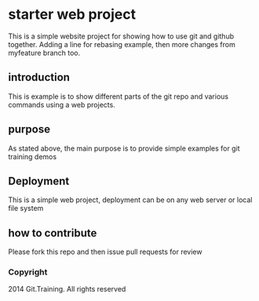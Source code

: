 # starter web project

This is a simple website project for showing how to use git and github together. Adding a line for rebasing example, then more changes from myfeature branch too.

## introduction

This is example is to show different parts of the git repo and various commands using a web projects.

## purpose

As stated above, the main purpose is to provide simple examples for git training demos

## Deployment

This is a simple web project, deployment can be on any web server or local file system

## how to contribute

Please fork this repo and then issue pull requests for review 

### Copyright

2014 Git.Training. All rights reserved